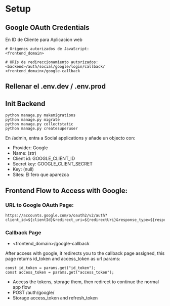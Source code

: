 # Setup

## Google OAuth Credentials
En ID de Cliente para Aplicacion web
```
# Orígenes autorizados de JavaScript:
<frontend_domain>

# URIs de redireccionamiento autorizados:
<backend>/auth/social/google/login/callback/
<frontend_domain>/google-callback
```

## Rellenar el .env.dev / .env.prod

## Init Backend
```
python manage.py makemigrations
python manage.py migrate
python manage.py collectstatic
python manage.py createsuperuser
```

En <backend>/admin, entra a Social applications y añade un objecto con:
- Provider: Google
- Name: (str)
- Client id: GOOGLE_CLIENT_ID
- Secret key: GOOGLE_CLIENT_SECRET
- Key: (null)
- Sites: El 1ero que aparezca

## Frontend Flow to Access with Google:
### URL to Google OAuth Page:
    https://accounts.google.com/o/oauth2/v2/auth?client_id=${clientId}&redirect_uri=${redirectUri}&response_type=${responseType}&scope=${scope}&state=${state}&nonce=${nonce}&prompt=select_account

### Callback Page
- <frontend_domain>/google-callback

After access with google, it redirects you to the callback page assigned, this page returns id_token and access_token as url params:
```
const id_token = params.get("id_token");
const access_token = params.get("access_token");
```

- Access the tokens, storage them, then redirect to continue the normal app flow
- POST /auth/google/
- Storage access_token and refresh_token
